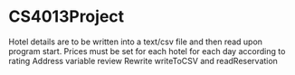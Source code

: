 # CS4013Project

Hotel details are to be written into a text/csv file and then read upon program start.
Prices must be set for each hotel for each day according to rating
Address variable review
Rewrite writeToCSV and readReservation
